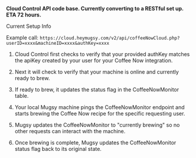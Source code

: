 
**Cloud Control API code base. Currently converting to a RESTful set up. ETA 72 hours.**

Current Setup Info

Example call: `https://cloud.heymugsy.com/v2/api/coffeeNowCloud.php?userID=xxxx&machineID=xxxx&authKey=xxxx`

1. Cloud Control first checks to verify that your provided authKey matches the apiKey created by your user for your Coffee Now integration.
    
2. Next it will check to verify that your machine is online and currently ready to brew.
    
3. If ready to brew, it updates the status flag in the CoffeeNowMonitor table.  
    
4. Your local Mugsy machine pings the CoffeeNowMonitor endpoint and starts brewing the Coffee Now recipe for the specific requesting user.
    
5. Mugsy updates the CoffeeNowMonitor to "currently brewing" so no other requests can interact with the machine. 
    
6. Once brewing is complete, Mugsy updates the CoffeeNowMonitor status flag back to its original state.

